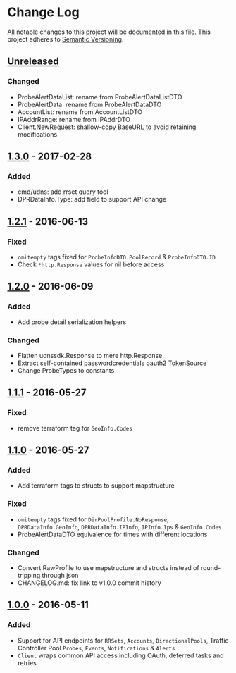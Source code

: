 # Change Log
All notable changes to this project will be documented in this file.
This project adheres to [Semantic Versioning](http://semver.org/).

## [Unreleased]
### Changed
- ProbeAlertDataList: rename from ProbeAlertDataListDTO
- ProbeAlertData: rename from ProbeAlertDataDTO
- AccountList: rename from AccountListDTO
- IPAddrRange: rename from IPAddrDTO
- Client.NewRequest: shallow-copy BaseURL to avoid retaining modifications

## [1.3.0] - 2017-02-28
### Added
- cmd/udns: add rrset query tool
- DPRDataInfo.Type: add field to support API change

## [1.2.1] - 2016-06-13
### Fixed
* `omitempty` tags fixed for `ProbeInfoDTO.PoolRecord` & `ProbeInfoDTO.ID`
* Check `*http.Response` values for nil before access

## [1.2.0] - 2016-06-09
### Added
* Add probe detail serialization helpers

### Changed
* Flatten udnssdk.Response to mere http.Response
* Extract self-contained passwordcredentials oauth2 TokenSource
* Change ProbeTypes to constants

## [1.1.1] - 2016-05-27
### Fixed
* remove terraform tag for `GeoInfo.Codes`

## [1.1.0] - 2016-05-27
### Added
* Add terraform tags to structs to support mapstructure

### Fixed
* `omitempty` tags fixed for `DirPoolProfile.NoResponse`, `DPRDataInfo.GeoInfo`, `DPRDataInfo.IPInfo`, `IPInfo.Ips` & `GeoInfo.Codes`
* ProbeAlertDataDTO equivalence for times with different locations

### Changed
* Convert RawProfile to use mapstructure and structs instead of round-tripping through json
* CHANGELOG.md: fix link to v1.0.0 commit history

## [1.0.0] - 2016-05-11
### Added
* Support for API endpoints for `RRSets`, `Accounts`,  `DirectionalPools`, Traffic Controller Pool `Probes`, `Events`, `Notifications` & `Alerts`
* `Client` wraps common API access including OAuth, deferred tasks and retries

[Unreleased]: https://github.com/Ensighten/udnssdk/compare/v1.2.1...HEAD
[1.3.0]: https://github.com/Ensighten/udnssdk/compare/v1.2.1...v1.3.0
[1.2.1]: https://github.com/Ensighten/udnssdk/compare/v1.2.0...v1.2.1
[1.2.0]: https://github.com/Ensighten/udnssdk/compare/v1.1.1...v1.2.0
[1.1.1]: https://github.com/Ensighten/udnssdk/compare/v1.1.0...v1.1.1
[1.1.0]: https://github.com/Ensighten/udnssdk/compare/v1.0.0...v1.1.0
[1.0.0]: https://github.com/Ensighten/udnssdk/compare/v0.0.0...v1.0.0
